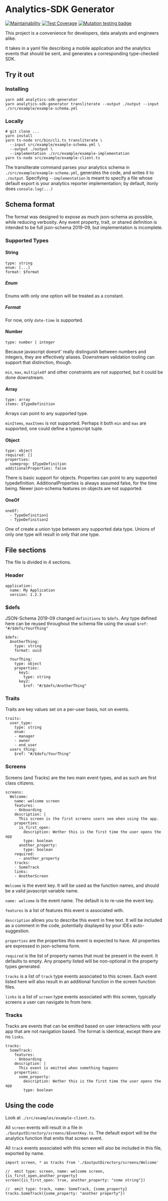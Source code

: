 # Analytics-SDK Generator

[![Maintainability](https://api.codeclimate.com/v1/badges/f17aec547af3af22902c/maintainability)](https://codeclimate.com/github/leprechaun/analytics-sdk-generator/maintainability) [![Test Coverage](https://api.codeclimate.com/v1/badges/f17aec547af3af22902c/test_coverage)](https://codeclimate.com/github/leprechaun/analytics-sdk-generator/test_coverage) [![Mutation testing badge](https://img.shields.io/endpoint?style=flat&url=https%3A%2F%2Fbadge-api.stryker-mutator.io%2Fgithub.com%2Fleprechaun%2Fanalytics-sdk-generator%2Fmaster)](https://dashboard.stryker-mutator.io/reports/github.com/leprechaun/analytics-sdk-generator/master)

This project is a convenience for developers, data analysts and engineers alike.

It takes in a yaml file describing a mobile application and the analytics events that should be sent, and generates a corresponding type-checked SDK.

## Try it out

### Installing

```
yarn add analytics-sdk-generator
yarn analytics-sdk-generator transliterate --output ./output --input ./src/example/example-schema.yml
```

### Locally

```
# git clone ...
yarn install
yarn ts-node src/bin/cli.ts transliterate \
  --input src/example/example-schema.yml \
  --output ./output \
  --implementation ./src/example/example-implementation
yarn ts-node src/example/example-client.ts
```

The transliterate command parses your analytics schema in `./src/example/example-schema.yml`, generates the code, and writes it to `./output`. Specifying `--implementation` is meant to specify a file whose default export is your analytics reporter implementation; by default, itonly does `console.log(...)`

## Schema format

The format was designed to expose as much json-schema as possible, while reducing verbosity. Any event property, trait, or shared definition is intended to be full json-schema 2019-09, but implementation is incomplete.

### Supported Types

#### String

```
type: string
enum: [...]
format: $format
```

##### Enum

Enums with only one option will be treated as a constant.

##### Format

For now, only `date-time` is supported.

#### Number

```
type: number | integer
```

Because javascript doesnt' really distinguish between numbers and integers, they are effectively aliases. Downstream validation tooling can support that distinction, though.

`min`, `max`, `multipleOf` and other constraints are not supported, but it could be done downstream.

#### Array

```
type: array
items: $TypeDefinition
```

Arrays can point to any supported type.

`minItems`, `maxItems` is not supported. Perhaps it both `min` and `max` are supported, one could define a typescript tuple.

#### Object

```
type: object
required: []
properties:
  someprop: $TypeDefinition
additionalProperties: false
```

There is basic support for objects. Properties can point to any supported typedefinition. AdditionalProperties is always assumed false, for the time being. Newer json-schema features on objects are not supported.

#### OneOf

```
oneOf:
  - TypeDefinition1
  - TypeDefinition2
```

One of create a union type between any supported data type. Unions of only one type will result in only that one type.

## File sections

The file is divided in 4 sections.

### Header

```
application:
  name: My Application
  version: 1.2.3
```

### $defs

JSON-Schema 2019-09 changed `definitions` to `$defs`. Any type defined here can be reused throughout the schema file using the usual `$ref: "#/$defs/YourThing"`

```
$defs:
  AnotherThing:
    type: string
    format: uuid

  YourThing:
    type: object
    properties:
      key1:
        type: string
      key2:
        $ref: "#/$defs/AnotherThing"
```

### Traits

Traits are key values set on a per-user basis, not on events.

```
traits:
  user_type:
    type: string
    enum:
    - manager
    - owner
    - end_user
  users_thing:
    $ref: "#/$defs/YourThing"
```

### Screens

Screens (and Tracks) are the two main event types, and as such are first class citizens.

```
screens:
  Welcome:
    name: welcome screen
    features:
    - Onboarding
    description: |
      This screen is the first screens users see when using the app.
    properties:
      is_first_open:
        description: Wether this is the first time the user opens the app
        type: boolean
      another_property:
        type: boolean
    required:
      - another_property
    tracks:
    - SomeTrack
    links:
    - AnotherScreen
```

`Welcome` is the event key. It will be used as the function names, and should be a valid javascript variable name.

`name: welcome` is the event name. The default is to re-use the event key.

`features` is a list of features this event is associated with.

`description` allows you to describe this event in free text. It will be included as a comment in the code, potentially displayed by your IDEs auto-suggestion.

`properties` are the properties this event is expected to have. All properties are expressed in json-schema form.

`required` is the list of property names that must be present in the event. It defaults to empty. Any property listed will be non-optional in the property types generated.

`tracks` is a list of `track` type events associated to this screen. Each event listed here will also result in an additional function in the screen function files.

`links` is a list of `screen` type events associated with this screen, typically screens a user can navigate to from here.

### Tracks

Tracks are events that can be emitted based on user interactions with your app that are not navigation based. The format is identical, except there are no `links`.

```
tracks:
  SomeTrack:
    features:
    - Onboarding
    description: |
      This event is emitted when something happens
    properties:
      some_property:
        description: Wether this is the first time the user opens the app
        type: boolean
```


## Using the code

Look at `./src/examples/example-client.ts`.

All `screen` events will result in a file in `./$outputDirectory/screens/$EventKey.ts`. The default export will be the analytics function that emits that screen event.

All `track` events associated with this screen will also be included in this file, exported by name.

```
import screen, * as tracks from './$outputDirectory/screens/Welcome'

//  emit type: screen, name: welcome screen, {is_first_open,another_property}
screen({is_first_open: true, another_property: "some string"})

//  emit type: track, name: SomeTrack, {some_property}
tracks.SomeTrack({some_property: "another property"})
```
